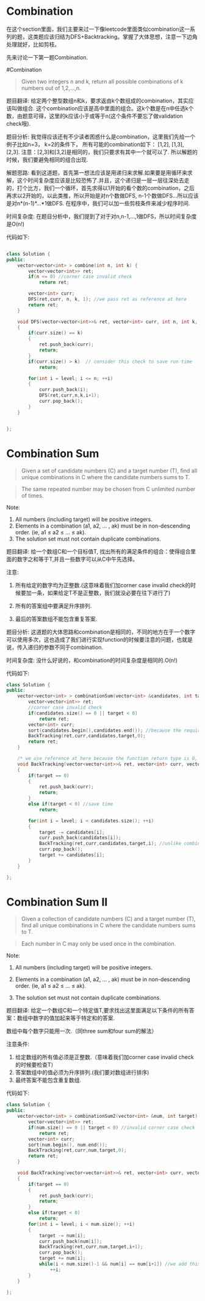 # Combination

在这个section里面，我们主要来过一下像leetcode里面类似combination这一系列的题，这类题应该归结为DFS+Backtracking。掌握了大体思想，注意一下边角处理就好，比如剪枝。

先来讨论一下第一题Combination.

#Combination

> Given two integers n and k, return all possible combinations of k numbers out of 1,2,...,n.

题目翻译:
给定两个整型数组n和k，要求返由k个数组成的combination，其实应该叫做组合. 这个combination应该是高中里面的组合。这k个数是在n中任选k个数，由题意可得，这里的k应该小于或等于n(这个条件不要忘了做validation check哦).

题目分析:
我觉得应该还有不少读者困惑什么是combination，这里我们先给一个例子比如n=3， k=2的条件下， 所有可能的combination如下：
[1,2], [1,3], [2,3]. 注意：[2,3]和[3,2]是相同的，我们只要求有其中一个就可以了.
所以解题的时候，我们要避免相同的组合出现.

解题思路:
看到这道题，首先第一想法应该是用递归来求解.如果要是用循环来求解，这个时间复杂度应该是比较恐怖了.并且，这个递归是一层一层往深处去走的，打个比方，我们一个循环，首先求得以1开始的看个数的combination，之后再求以2开始的，以此类推，所以开始是对n个数做DFS, n-1个数做DFS...所以应该是对n*(n-1)*...*1做DFS. 在程序中，我们可以加一些剪枝条件来减少程序时间.


时间复杂度:
在题目分析中，我们提到了对于对n,n-1,...,1做DFS，所以时间复杂度是O(n!)

代码如下:

```c++

class Solution {
public:
    vector<vector<int> > combine(int n, int k) {
        vector<vector<int>> ret;
        if(n <= 0) //corner case invalid check
            return ret;

        vector<int> curr;
        DFS(ret,curr, n, k, 1); //we pass ret as reference at here
        return ret;
    }

    void DFS(vector<vector<int>>& ret, vector<int> curr, int n, int k, int level)
    {
        if(curr.size() == k)
        {
            ret.push_back(curr);
            return;
        }
        if(curr.size() > k)  // consider this check to save run time
            return;

        for(int i = level; i <= n; ++i)
        {
            curr.push_back(i);
            DFS(ret,curr,n,k,i+1);
            curr.pop_back();
        }
    }


};
```

# Combination Sum

> Given a set of candidate numbers (C) and a target number (T), find all unique combinations in C where the candidate numbers sums to T.

> The same repeated number may be chosen from C unlimited number of times.

 Note:
 1. All numbers (including target) will be positive integers.
 2. Elements in a combination (a1, a2, … , ak) must be in non-descending order. (ie, a1 ≤ a2 ≤ … ≤ ak).
 3. The solution set must not contain duplicate combinations.

题目翻译:
给一个数组C和一个目标值T, 找出所有的满足条件的组合：使得组合里面的数字之和等于T,并且一些数字可以从C中午先选择。

注意:
1. 所有给定的数字均为正整数.(这意味着我们加corner case invalid check的时候要加一条，如果给定T不是正整数，我们就没必要在往下进行了)

2. 所有的答案组中要满足升序排列.

3. 最后的答案数组不能包含重复答案.

题目分析:
这道题的大体思路和combination是相同的，不同的地方在于一个数字可以使用多次，这也造成了我们进行实现function的时候要注意的问题，也就是说，传入递归的参数不同于combination.

时间复杂度:
没什么好说的，和combination的时间复杂度是相同的.O(n!)

代码如下:

```c++
class Solution {
public:
    vector<vector<int> > combinationSum(vector<int> &candidates, int target) {
        vector<vector<int>> ret;
        //corner case invalid check
        if(candidates.size() == 0 || target < 0)
            return ret;
        vector<int> curr;
        sort(candidates.begin(),candidates.end()); //because the requirments need the elements should be in non-descending order
        BackTracking(ret,curr,candidates,target,0);
        return ret;
    }

    /* we use reference at here because the function return type is 0, make the code understand easily */
    void BackTracking(vector<vector<int>>& ret, vector<int> curr, vector<int> candidates, int target, int level)
    {
        if(target == 0)
        {
            ret.push_back(curr);
            return;
        }
        else if(target < 0) //save time
            return;

        for(int i = level; i < candidates.size(); ++i)
        {
            target -= candidates[i];
            curr.push_back(candidates[i]);
            BackTracking(ret,curr,candidates,target,i); //unlike combination, we do not use i+1 because we can use the same number multiple times.
            curr.pop_back();
            target += candidates[i];
        }
    }

};
```

# Combination Sum II

> Given a collection of candidate numbers (C) and a target number (T), find all unique combinations in C where the candidate numbers sums to T.

> Each number in C may only be used once in the combination.

Note:
1. All numbers (including target) will be positive integers.

2. Elements in a combination (a1, a2, … , ak) must be in non-descending order. (ie, a1 ≤ a2 ≤ … ≤ ak).

3. The solution set must not contain duplicate combinations.


题目翻译:
给定一个数组C和一个特定值T,要求找出这里面满足以下条件的所有答案：数组中数字的值加起来等于特定和的答案.

数组中每个数字只能用一次.（同three sum和four sum的解法）

注意条件:
1. 给定数组的所有值必须是正整数.（意味着我们加corner case invalid check的时候要检查T）
2. 答案数组中的值必须为升序排列.(我们要对数组进行排序)
3. 最终答案不能包含重复数组.

代码如下:
```c++
class Solution {
public:
    vector<vector<int> > combinationSum2(vector<int> &num, int target) {
        vector<vector<int>> ret;
        if(num.size() == 0 || target < 0) //invalid corner case check
            return ret;
        vector<int> curr;
        sort(num.begin(), num.end());
        BackTracking(ret,curr,num,target,0);
        return ret;
    }

    void BackTracking(vector<vector<int>>& ret, vector<int> curr, vector<int> num, int target, int level)
    {
        if(target == 0)
        {
            ret.push_back(curr);
            return;
        }
        else if(target < 0)
            return;
        for(int i = level; i < num.size(); ++i)
        {
            target -= num[i];
            curr.push_back(num[i]);
            BackTracking(ret,curr,num,target,i+1);
            curr.pop_back();
            target += num[i];
            while(i < num.size()-1 && num[i] == num[i+1]) //we add this while loop is to skip the duplication result
                ++i;
        }
    }

};
```



